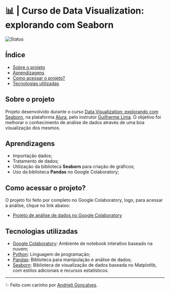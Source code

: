 # 📊 | Curso de Data Visualization: explorando com Seaborn

![Status](https://img.shields.io/badge/Status-Concluído-abf285.svg)

## Índice

- [Sobre o projeto](#sobre-o-projeto)
- [Aprendizagens](#aprendizagens)
- [Como acessar o projeto?](#como-acessar-o-projeto)
- [Tecnologias utilizadas](#tecnologias-utilizadas)

## Sobre o projeto

Projeto desenvolvido durante o curso [Data Visualization: explorando com Seaborn](https://cursos.alura.com.br/course/data-visualization-com-seaborn), na plataforma [Alura](https://www.alura.com.br/), pelo instrutor [Guilherme Lima](https://www.linkedin.com/in/guilherme-lima-458925178/). O objetivo foi melhorar o conhecimento de análise de dados através de uma boa visualização dos mesmos.

## Aprendizagens

- Importação dados;
- Tratamento de dados;
- Utilização da biblioteca **Seaborn** para criação de gráficos;
- Uso da biblioteca **Pandas** no Google Colaboratory;

## Como acessar o projeto?

O projeto foi feito por completo no Google Colaboratory, logo, para acessar a análise, clique no link abaixo:
- [Projeto de análise de dados no Google Colaboratory](https://colab.research.google.com/github/strawndri/data-visualization/blob/main/Notebooks/Gorjetas.ipynb)

## Tecnologias utilizadas
- [Google Colaboratory](https://colab.research.google.com/): Ambiente de notebook interativo baseado na nuvem;
- [Python](https://docs.python.org/3/): Linguagem de programação;
- [Pandas](https://pandas.pydata.org/docs/): Biblioteca para manipulação e análise de dados;
- [Seaborn](https://seaborn.pydata.org/): Biblioteca de visualização de dados baseada no Matplotlib, com estilos adicionais e recursos estatísticos.
  
---

✨ Feito com carinho por [Andrieli Gonçalves](https://github.com/strawndri).
